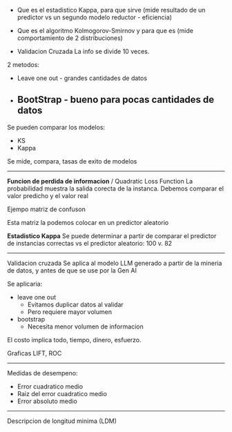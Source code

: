 - Que es el estadistico Kappa, para que sirve (mide resultado de un predictor vs un segundo modelo reductor - eficiencia)
- Que es el algoritmo Kolmogorov-Smirnov y para que es (mide comportamiento de 2 distribuciones)

- Validacion Cruzada
La info se divide 10 veces. 

2 metodos:
- Leave one out - grandes cantidades de datos
- BootStrap - bueno para pocas cantidades de datos
	- 

Se pueden comparar los modelos:
- KS
- Kappa

Se mide, compara, tasas de exito de modelos

___

**Funcion de perdida de informacion** / Quadratic Loss Function
La probabilidad muestra la salida corecta de la instanca.
Debemos comparar el valor predicho y el valor real

Ejempo matriz de confuson

Esta matriz la podemos colocar en un predictor aleatorio

**Estadistico Kappa**
Se puede determinar a partir de comparar el predictor de instancias correctas vs el predictor aleatorio: 100 v. 82

___

Validacion cruzada 
Se aplica al modelo LLM generado a partir de la mineria de datos, y antes de que se use por la Gen AI

Se aplicaria:
- leave one out
	- Evitamos duplicar datos al validar
	- Pero requiere mayor volumen
- bootstrap
	- Necesita menor volumen de informacion

El costo implica todo, tiempo, dinero, esfuerzo.

Graficas LIFT, ROC

___

Medidas de desempeno:
- Error cuadratico medio
- Raiz del error cuadratico medio
- Error absoluto medio

___

Descripcion de longitud minima (LDM)


